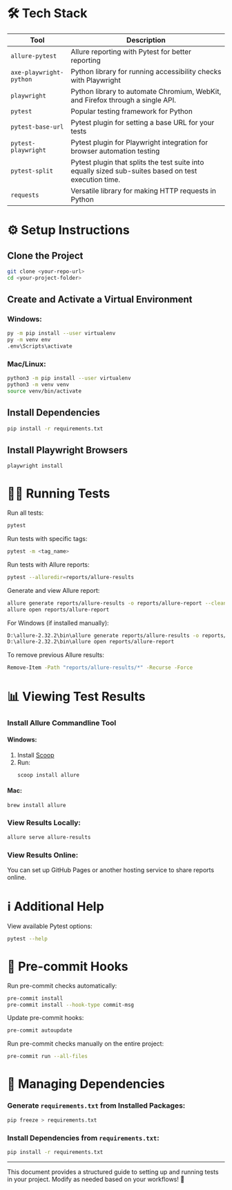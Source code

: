 # 🛠 Tech Stack

| Tool                    | Description |
|-------------------------|-------------|
| `allure-pytest`        | Allure reporting with Pytest for better reporting |
| `axe-playwright-python`| Python library for running accessibility checks with Playwright |
| `playwright`           | Python library to automate Chromium, WebKit, and Firefox through a single API. |
| `pytest`              | Popular testing framework for Python |
| `pytest-base-url`     | Pytest plugin for setting a base URL for your tests |
| `pytest-playwright`   | Pytest plugin for Playwright integration for browser automation testing |
| `pytest-split`       | Pytest plugin that splits the test suite into equally sized sub-suites based on test execution time. |
| `requests`           | Versatile library for making HTTP requests in Python |

# ⚙️ Setup Instructions

## Clone the Project
```sh
git clone <your-repo-url>
cd <your-project-folder>
```

## Create and Activate a Virtual Environment
### Windows:
```sh
py -m pip install --user virtualenv
py -m venv env
.env\Scripts\activate
```

### Mac/Linux:
```sh
python3 -m pip install --user virtualenv
python3 -m venv venv
source venv/bin/activate
```

## Install Dependencies
```sh
pip install -r requirements.txt
```

## Install Playwright Browsers
```sh
playwright install
```

# 🏃‍♂️ Running Tests

Run all tests:
```sh
pytest
```

Run tests with specific tags:
```sh
pytest -m <tag_name>
```

Run tests with Allure reports:
```sh
pytest --alluredir=reports/allure-results
```

Generate and view Allure report:
```sh
allure generate reports/allure-results -o reports/allure-report --clean
allure open reports/allure-report
```

For Windows (if installed manually):
```sh
D:\allure-2.32.2\bin\allure generate reports/allure-results -o reports/allure-report --clean
D:\allure-2.32.2\bin\allure open reports/allure-report
```

To remove previous Allure results:
```sh
Remove-Item -Path "reports/allure-results/*" -Recurse -Force
```

# 📊 Viewing Test Results

### Install Allure Commandline Tool
#### Windows:
1. Install [Scoop](https://scoop.sh/)
2. Run:
   ```sh
   scoop install allure
   ```

#### Mac:
```sh
brew install allure
```

### View Results Locally:
```sh
allure serve allure-results
```

### View Results Online:
You can set up GitHub Pages or another hosting service to share reports online.

# ℹ️ Additional Help

View available Pytest options:
```sh
pytest --help
```

# 🚀 Pre-commit Hooks

Run pre-commit checks automatically:
```sh
pre-commit install
pre-commit install --hook-type commit-msg
```

Update pre-commit hooks:
```sh
pre-commit autoupdate
```

Run pre-commit checks manually on the entire project:
```sh
pre-commit run --all-files
```

# 📌 Managing Dependencies

### Generate `requirements.txt` from Installed Packages:
```sh
pip freeze > requirements.txt
```

### Install Dependencies from `requirements.txt`:
```sh
pip install -r requirements.txt
```

---
This document provides a structured guide to setting up and running tests in your project. Modify as needed based on your workflows! 🚀

